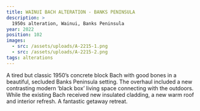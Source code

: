 ```yaml
---
title: WAINUI BACH ALTERATION - BANKS PENINSULA
description: >
  1950s alteration, Wainui, Banks Peninsula
year: 2022
position: 102
images:
  - src: /assets/uploads/A-2215-1.png
  - src: /assets/uploads/A-2215-2.png
tags: alterations
---
```

A tired but classic 1950’s concrete block Bach with good bones in a beautiful, secluded Banks Peninsula setting. The overhaul included a new contrasting modern ‘black box’ living space connecting with the outdoors. While the existing Bach received new insulated cladding, a new warm roof and interior refresh. A fantastic getaway retreat. 